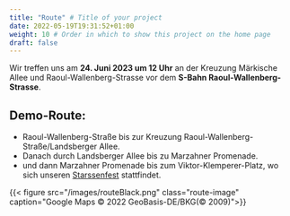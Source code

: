 ```yaml
---
title: "Route" # Title of your project
date: 2022-05-19T19:31:52+01:00
weight: 10 # Order in which to show this project on the home page
draft: false
---
```

Wir treffen uns am **24. Juni 2023 um 12 Uhr** an der Kreuzung Märkische Allee und Raoul-Wallenberg-Strasse vor dem **S-Bahn Raoul-Wallenberg-Strasse**.

## Demo-Route:

- Raoul-Wallenberg-Straße bis zur Kreuzung Raoul-Wallenberg-Straße/Landsberger Allee. 
- Danach durch Landsberger Allee bis zu Marzahner Promenade.
- und dann Marzahner Promenade bis zum Viktor-Klemperer-Platz, wo sich unseren [Starssenfest](/de/strassenfest) stattfindet.

{{< figure src="/images/routeBlack.png" class="route-image" caption="Google Maps © 2022 GeoBasis-DE/BKG(© 2009)">}}